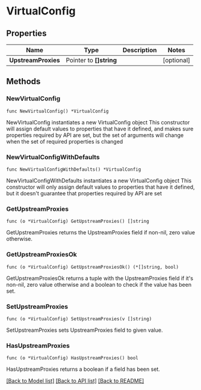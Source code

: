 # VirtualConfig

## Properties

Name | Type | Description | Notes
------------ | ------------- | ------------- | -------------
**UpstreamProxies** | Pointer to **[]string** |  | [optional] 

## Methods

### NewVirtualConfig

`func NewVirtualConfig() *VirtualConfig`

NewVirtualConfig instantiates a new VirtualConfig object
This constructor will assign default values to properties that have it defined,
and makes sure properties required by API are set, but the set of arguments
will change when the set of required properties is changed

### NewVirtualConfigWithDefaults

`func NewVirtualConfigWithDefaults() *VirtualConfig`

NewVirtualConfigWithDefaults instantiates a new VirtualConfig object
This constructor will only assign default values to properties that have it defined,
but it doesn't guarantee that properties required by API are set

### GetUpstreamProxies

`func (o *VirtualConfig) GetUpstreamProxies() []string`

GetUpstreamProxies returns the UpstreamProxies field if non-nil, zero value otherwise.

### GetUpstreamProxiesOk

`func (o *VirtualConfig) GetUpstreamProxiesOk() (*[]string, bool)`

GetUpstreamProxiesOk returns a tuple with the UpstreamProxies field if it's non-nil, zero value otherwise
and a boolean to check if the value has been set.

### SetUpstreamProxies

`func (o *VirtualConfig) SetUpstreamProxies(v []string)`

SetUpstreamProxies sets UpstreamProxies field to given value.

### HasUpstreamProxies

`func (o *VirtualConfig) HasUpstreamProxies() bool`

HasUpstreamProxies returns a boolean if a field has been set.


[[Back to Model list]](../README.md#documentation-for-models) [[Back to API list]](../README.md#documentation-for-api-endpoints) [[Back to README]](../README.md)


